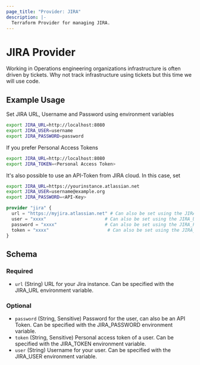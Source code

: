 ```yaml
---
page_title: "Provider: JIRA"
description: |-
  Terraform Provider for managing JIRA.
---
```


# JIRA Provider

Working in Operations engineering organizations infrastructure is often driven by tickets. 
Why not track infrastructure using tickets but this time we will use code. 

## Example Usage

Set JIRA URL, Username and Password using environment variables

```bash
export JIRA_URL=http://localhost:8080
export JIRA_USER=username
export JIRA_PASSWORD=password
```

If you prefer Personal Access Tokens

```bash
export JIRA_URL=http://localhost:8080
export JIRA_TOKEN=<Personal Access Token>
```


It's also possible to use an API-Token from JIRA cloud. In this case, set 

```bash
export JIRA_URL=https://yourinstance.atlassian.net
export JIRA_USER=username@example.org
export JIRA_PASSWORD=<API-Key>
```

```terraform
provider "jira" {
  url = "https://myjira.atlassian.net" # Can also be set using the JIRA_URL environment variable
  user = "xxxx"                      # Can also be set using the JIRA_USER environment variable
  password = "xxxx"                  # Can also be set using the JIRA_PASSWORD environment variable
  token = "xxxx"                      # Can also be set using the JIRA_TOKEN environment variable
}
```


<!-- schema generated by tfplugindocs -->
## Schema

### Required

- `url` (String) URL for your Jira instance. Can be specified with the JIRA_URL environment variable.

### Optional

- `password` (String, Sensitive) Password for the user, can also be an API Token. Can be specified with the JIRA_PASSWORD environment variable.
- `token` (String, Sensitive) Personal access token of a user. Can be specified with the JIRA_TOKEN environment variable.
- `user` (String) Username for your user. Can be specified with the JIRA_USER environment variable.
